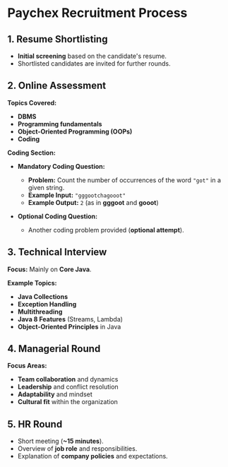 # Paychex Recruitment Process

## **1. Resume Shortlisting**
- **Initial screening** based on the candidate's resume.  
- Shortlisted candidates are invited for further rounds.

## **2. Online Assessment**
**Topics Covered:**
- **DBMS**
- **Programming fundamentals**
- **Object-Oriented Programming (OOPs)**
- **Coding**

**Coding Section:**
- **Mandatory Coding Question:**
  - **Problem:** Count the number of occurrences of the word `"got"` in a given string.
  - **Example Input:** `"gggootchagooot"`
  - **Example Output:** `2` (as in **gggoot** and **gooot**)

- **Optional Coding Question:**
  - Another coding problem provided (**optional attempt**).

## **3. Technical Interview**
**Focus:** Mainly on **Core Java**.

**Example Topics:**
- **Java Collections**
- **Exception Handling**
- **Multithreading**
- **Java 8 Features** (Streams, Lambda)
- **Object-Oriented Principles** in Java

## **4. Managerial Round**
**Focus Areas:**
- **Team collaboration** and dynamics
- **Leadership** and conflict resolution
- **Adaptability** and mindset
- **Cultural fit** within the organization

## **5. HR Round**
- Short meeting (**~15 minutes**).
- Overview of **job role** and responsibilities.
- Explanation of **company policies** and expectations.
